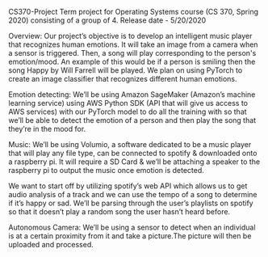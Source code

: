 CS370-Project
Term project for Operating Systems course (CS 370, Spring 2020) consisting of a group of 4. Release date - 5/20/2020

Overview:
Our project’s objective is to develop an intelligent music player that recognizes human emotions. It will take an image from a camera when a sensor is triggered. Then, a song will play corresponding to the person's emotion/mood. An example of this would be if a person is smiling then the song Happy by Will Farrell will be played. We plan on using PyTorch to create an image classifier that recognizes different human emotions.

Emotion detecting:
We’ll be using Amazon SageMaker (Amazon’s machine learning service) using AWS Python SDK (API that will give us access to AWS services) with our PyTorch model to do all the training with so that we’ll be able to detect the emotion of a person and then play the song that they’re in the mood for.

Music:
We’ll be using Volumio, a software dedicated to be a music player that will play any file type, can be connected to spotify & downloaded onto a raspberry pi. It will require a SD Card & we’ll be attaching a speaker to the raspberry pi to output the music once emotion is detected.

We want to start off by utilizing spotify’s web API which allows us to get audio analysis of a track and we can use the tempo of a song to determine if it’s happy or sad. We’ll be parsing through the user’s playlists on spotify so that it doesn’t play a random song the user hasn’t heard before.

Autonomous Camera:
We’ll be using a sensor to detect when an individual is at a certain proximity from it and take a picture.The picture will then be uploaded and processed.
